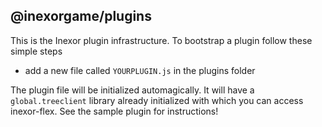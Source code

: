 @inexorgame/plugins
-------------------

This is the Inexor plugin infrastructure. To bootstrap a plugin follow these simple steps

- add a new file called `YOURPLUGIN.js` in the plugins folder

The plugin file will be initialized automagically. It will have a `global.treeclient` library already initialized with which you can access inexor-flex.
See the sample plugin for instructions!
